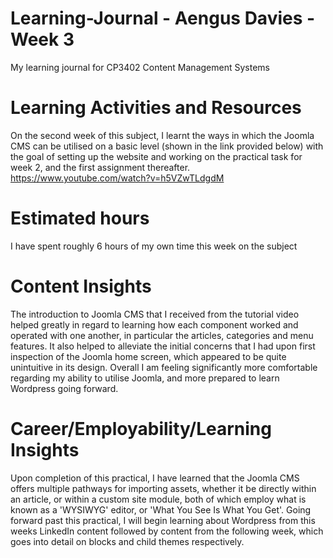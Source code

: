 # Learning-Journal - Aengus Davies - Week 3
My learning journal for CP3402 Content Management Systems

# Learning Activities and Resources
On the second week of this subject, I learnt the ways in which the Joomla CMS can be utilised on a basic level (shown in the link provided below) with the goal of setting up the website and working on the practical task for week 2, and the first assignment thereafter.
https://www.youtube.com/watch?v=h5VZwTLdgdM

# Estimated hours
I have spent roughly 6 hours of my own time this week on the subject

# Content Insights
The introduction to Joomla CMS that I received from the tutorial video helped greatly in regard to learning how each component worked and operated with one another, in particular the articles, categories and menu features. It also helped to alleviate the initial concerns that I had upon first inspection of the Joomla home screen, which appeared to be quite unintuitive in its design. Overall I am feeling significantly more comfortable regarding my ability to utilise Joomla, and more prepared to learn Wordpress going forward.

# Career/Employability/Learning Insights
Upon completion of this practical, I have learned that the Joomla CMS offers multiple pathways for importing assets, whether it be directly within an article, or within a custom site module, both of which employ what is known as a 'WYSIWYG' editor, or 'What You See Is What You Get'. Going forward past this practical, I will begin learning about Wordpress from this weeks LinkedIn content followed by content from the following week, which goes into detail on blocks and child themes respectively.

